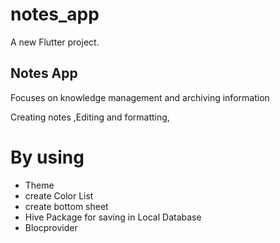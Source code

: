# notes_app

A new Flutter project.

## Notes App 

Focuses on knowledge management and archiving information

Creating notes ,Editing and formatting,

# By using 

- Theme
- create Color List 
- create bottom sheet 
- Hive Package for saving in Local Database
- Blocprovider


